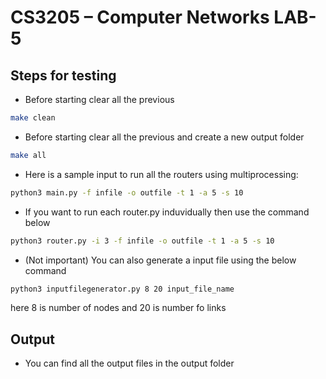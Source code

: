 # CS3205 – Computer Networks LAB-5

## Steps for testing

 - Before starting clear all the previous
```bash
make clean
```
 - Before starting clear all the previous and create a new output folder
```bash
make all
```
 - Here is a sample input to run all the routers using multiprocessing:
```bash
python3 main.py -f infile -o outfile -t 1 -a 5 -s 10
```
 - If you want to run each router.py induvidually then use the command below
```bash
python3 router.py -i 3 -f infile -o outfile -t 1 -a 5 -s 10
```
 - (Not important) You can also generate a input file using the below command 
```bash
python3 inputfilegenerator.py 8 20 input_file_name
```
here 8 is number of nodes and 20 is number fo links

## Output
 - You can find  all the output files in the output folder

